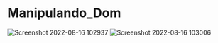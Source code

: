 # Manipulando_Dom

![Screenshot 2022-08-16 102937](https://user-images.githubusercontent.com/92001139/185273077-93d83b20-ac45-438b-afd8-6285abfe5e50.png)
![Screenshot 2022-08-16 103006](https://user-images.githubusercontent.com/92001139/185273114-fd7ed8d9-b095-45fc-88c0-c559097adc4c.png)
